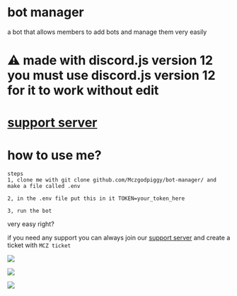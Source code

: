 # **bot manager**
a bot that allows members to add bots and manage them very easily
# **⚠️ made with discord.js version 12 you must use discord.js version 12 for it to work without edit**
# [support server](https://mczgodpiggyio.addbot.repl.co/dc)
# how to use me?
```
steps
1, clone me with git clone github.com/Mczgodpiggy/bot-manager/ and make a file called .env

2, in the .env file put this in it TOKEN=your_token_here

3, run the bot
```
very easy right?

if you need any support you can always join our [support server](https://mczgodpiggyio.addbot.repl.co/dc) and create a ticket with `MCZ ticket`


[<img src="https://user-images.githubusercontent.com/63181866/147092523-daf0567f-8b25-4684-9e1f-1f4c4784ddba.png">](http://dsc.gg/bot-manager)

[<img src="https://user-images.githubusercontent.com/63181866/147093393-99247c1a-0636-4077-8c0d-71d01bf84136.png">](https://top.gg/bot/804651902896963584/vote)

[<img src="https://user-images.githubusercontent.com/63181866/147093393-99247c1a-0636-4077-8c0d-71d01bf84136.png">](https://discordz.xyz/bot/804651902896963584/vote)
